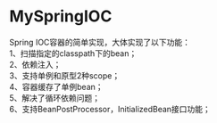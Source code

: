 # MySpringIOC
Spring IOC容器的简单实现，大体实现了以下功能：  
1、扫描指定的classpath下的bean；  
2、依赖注入；  
3、支持单例和原型2种scope；  
4、容器缓存了单例bean；  
5、解决了循环依赖问题；  
6、支持BeanPostProcessor，InitializedBean接口功能；
